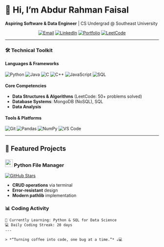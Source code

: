# 👋 Hi, I’m Abdur Rahman Faisal  
**Aspiring Software & Data Engineer** | CS Undergrad @ Southeast University  

<div align="center">

[![Email](https://img.shields.io/badge/Email-arfaisal463%40gmail.com-red?style=flat&logo=gmail)](mailto:arfaisal463@gmail.com)
[![LinkedIn](https://img.shields.io/badge/LinkedIn-Abdur%20Rahman%20Faisal-blue?style=flat&logo=linkedin)](https://www.linkedin.com/in/abdur-rahman-faisal)
[![Portfolio](https://img.shields.io/badge/🌐_Portfolio-Website-orange)](https://arfaisal043.github.io/faisal.com)
[![LeetCode](https://img.shields.io/badge/LeetCode-FFA116?logo=leetcode&logoColor=black)](https://leetcode.com/u/AR_Faisal/)

</div>

---

### 🛠️ **Technical Toolkit**  
#### **Languages & Frameworks**  
![Python](https://img.shields.io/badge/Python-3776AB?logo=python&logoColor=white)
![Java](https://img.shields.io/badge/Java-007396?logo=java&logoColor=white)
![C](https://img.shields.io/badge/C-A8B9CC?logo=c&logoColor=black)
![C++](https://img.shields.io/badge/C++-00599C?logo=c%2B%2B&logoColor=white)
![JavaScript](https://img.shields.io/badge/JavaScript-F7DF1E?logo=javascript&logoColor=black)
![SQL](https://img.shields.io/badge/SQL-4479A1?logo=postgresql&logoColor=white)

#### **Core Competencies**  
- **Data Structures & Algorithms** (LeetCode: 50+ problems solved)  
- **Database Systems**: MongoDB (NoSQL), SQL  
- **Data Analysis**   

#### **Tools & Platforms**  
![Git](https://img.shields.io/badge/Git-F05032?logo=git&logoColor=white)
![Pandas](https://img.shields.io/badge/Pandas-150458?logo=pandas&logoColor=white)
![NumPy](https://img.shields.io/badge/NumPy-013243?logo=numpy&logoColor=white)
![VS Code](https://img.shields.io/badge/VS_Code-007ACC?logo=visual-studio-code&logoColor=white)
 

---

## 🚀 **Featured Projects**
### <img src="https://cdn-icons-png.flaticon.com/512/2331/2331966.png" width="25"> Python File Manager
[![GitHub Stars](https://img.shields.io/github/stars/arFaisal043/Python-CRUD-Project?style=social)](https://github.com/arFaisal043/Python-CRUD-Project)
- **CRUD operations** via terminal
- **Error-resistant** design
- **Modern pathlib** implementation


### 📊 **Coding Activity**  
```text
🌱 Currently Learning: Python & SQL for Data Science  
💻 Daily Coding Streak: 20 days  
---

> *“Turning coffee into code, one bug at a time.”* ☕💻  



